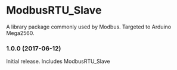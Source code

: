 # ModbusRTU_Slave
A library package commonly used by Modbus.
Targeted to Arduino Mega2560.

### 1.0.0 (2017-06-12)
Initial release. Includes ModbusRTU_Slave

